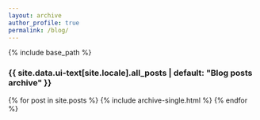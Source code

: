 ```yaml
---
layout: archive
author_profile: true
permalink: /blog/
---
```


{% include base_path %}

<h3 class="archive__subtitle">{{ site.data.ui-text[site.locale].all_posts | default: "Blog posts archive" }}</h3>

{% for post in site.posts %}
  {% include archive-single.html %}
{% endfor %}
